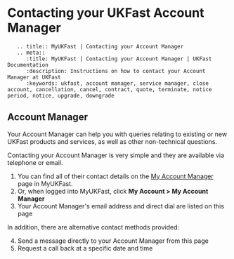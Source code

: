 # Contacting your UKFast Account Manager

```eval_rst
   .. title:: MyUKFast | Contacting your Account Manager
   .. meta::
      :title: MyUKFast | Contacting your Account Manager | UKFast Documentation
      :description: Instructions on how to contact your Account Manager at UKFast
      :keywords: ukfast, account manager, service manager, close account, cancellation, cancel, contract, quote, terminate, notice period, notice, upgrade, downgrade
```

## Account Manager
Your Account Manager can help you with queries relating to existing or new UKFast products and services, as well as other non-technical questions.

Contacting your Account Manager is very simple and they are available via telephone or email.

 1. You can find all of their contact details on the [My Account Manager](https://my.ukfast.co.uk/account/your-account-manager.php) page in MyUKFast.
 2. Or, when logged into MyUKFast, click **My Account > My Account Manager**
 3. Your Account Manager's email address and direct dial are listed on this page

 In addition, there are alternative contact methods provided:

 4. Send a message directly to your Account Manager from this page
 5. Request a call back at a specific date and time
